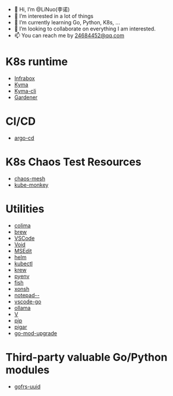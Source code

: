 - 👋 Hi, I’m @LiNuo(李诺)
- 👀 I’m interested in a lot of things
- 🌱 I’m currently learning Go, Python, K8s, ...
- 💞️ I’m looking to collaborate on everything I am interested.
- 📫 You can reach me by 24684452@qq.com


<!---
LiNuo0/LiNuo0 is a ✨ special ✨ repository because its `README.md` (this file) appears on your GitHub profile.
You can click the Preview link to take a look at your changes.
--->

# K8s runtime
- [Infrabox](https://github.com/SAP/infrabox)
- [Kyma](https://github.com/kyma-project/kyma)
- [Kyma-cli](https://github.com/kyma-project/cli)
- [Gardener](https://github.com/gardener/gardener)

# CI/CD
- [argo-cd](https://github.com/argoproj/argo-cd)

# K8s Chaos Test Resources
- [chaos-mesh](https://github.com/chaos-mesh/chaos-mesh)
- [kube-monkey](https://github.com/asobti/kube-monkey)

# Utilities
- [colima](https://github.com/abiosoft/colima)
- [brew](https://github.com/Homebrew/brew)
- [VSCode](https://github.com/microsoft/vscode)
- [Void](https://github.com/voideditor/void)
- [MSEdit](https://github.com/microsoft/edit)
- [helm](https://github.com/helm/helm)
- [kubectl](https://github.com/kubernetes/kubectl)
- [krew](https://github.com/kubernetes-sigs/krew)
- [pyenv](https://github.com/pyenv/pyenv)
- [fish](https://github.com/fish-shell/fish-shell)
- [xonsh](https://github.com/xonsh/xonsh)
- [notepad--](https://github.com/cxasm/notepad--)
- [vscode-go](https://github.com/golang/vscode-go)
- [ollama](https://github.com/ollama/ollama)
- [V](https://github.com/vlang/v)
- [pip](https://github.com/pypa/pip)
- [pigar](https://github.com/damnever/pigar)
- [go-mod-upgrade](https://github.com/oligot/go-mod-upgrade)

# Third-party valuable Go/Python modules
- [gofrs-uuid](https://github.com/gofrs/uuid)

